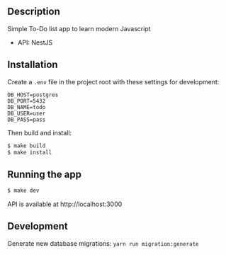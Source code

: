 ## Description

Simple To-Do list app to learn modern Javascript
 - API: NestJS

## Installation

Create a `.env` file in the project root with these settings for development:
```
DB_HOST=postgres
DB_PORT=5432
DB_NAME=todo
DB_USER=user
DB_PASS=pass
```

Then build and install:
```bash
$ make build
$ make install
```

## Running the app

```bash
$ make dev
```

API is available at http://localhost:3000

## Development

Generate new database migrations: `yarn run migration:generate`

